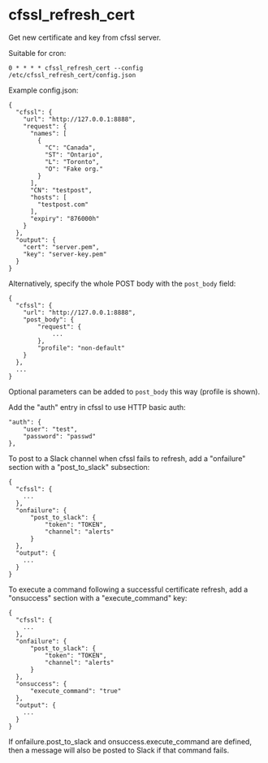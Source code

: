 # cfssl_refresh_cert #

Get new certificate and key from cfssl server.

Suitable for cron:

    0 * * * * cfssl_refresh_cert --config /etc/cfssl_refresh_cert/config.json

Example config.json:

    {
      "cfssl": {
        "url": "http://127.0.0.1:8888",
        "request": {
          "names": [
            {
              "C": "Canada",
              "ST": "Ontario",
              "L": "Toronto",
              "O": "Fake org."
            }
          ],
          "CN": "testpost",
          "hosts": [
            "testpost.com"
          ],
          "expiry": "876000h"
        }
      },
      "output": {
        "cert": "server.pem",
        "key": "server-key.pem"
      }
    }

Alternatively, specify the whole POST body with the `post_body` field:

    {
      "cfssl": {
        "url": "http://127.0.0.1:8888",
        "post_body": {
            "request": {
                ...
            },
            "profile": "non-default"
        }
      },
      ...
    }

Optional parameters can be added to `post_body` this way (profile is shown).

Add the "auth" entry in cfssl to use HTTP basic auth:

    "auth": {
        "user": "test",
        "password": "passwd"
    },

To post to a Slack channel when cfssl fails to refresh, add a
"onfailure" section with a "post_to_slack" subsection:

    {
      "cfssl": {
        ...
      },
      "onfailure": {
          "post_to_slack": {
              "token": "TOKEN",
              "channel": "alerts"
          }
      },
      "output": {
        ...
      }
    }

To execute a command following a successful certificate refresh, add a
"onsuccess" section with a "execute_command" key:

    {
      "cfssl": {
        ...
      },
      "onfailure": {
          "post_to_slack": {
              "token": "TOKEN",
              "channel": "alerts"
          }
      },
      "onsuccess": {
          "execute_command": "true"
      },
      "output": {
        ...
      }
    }

If onfailure.post_to_slack and onsuccess.execute_command are defined,
then a message will also be posted to Slack if that command fails.

